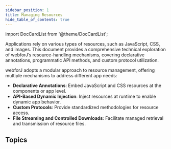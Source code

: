 ```yaml
---
sidebar_position: 1
title: Managing Resources
hide_table_of_contents: true
---
```


<Head>
  <style>{`
  .container {
    max-width: 65em !important;
  }
  `}</style>
</Head>

<!-- vale off -->
import DocCardList from '@theme/DocCardList';

<!-- vale on -->

Applications rely on various types of resources, such as JavaScript, CSS, and images. This document provides a comprehensive technical exploration of webforJ’s resource-handling mechanisms, covering declarative annotations, programmatic API methods, and custom protocol utilization.  

webforJ adopts a modular approach to resource management, offering multiple mechanisms to address different app needs:  

- **Declarative Annotations**: Embed JavaScript and CSS resources at the components or app level.  
- **API-Based Dynamic Injection**: Inject resources at runtime to enable dynamic app behavior.  
- **Custom Protocols**: Provide standardized methodologies for resource access.  
- **File Streaming and Controlled Downloads**: Facilitate managed retrieval and transmission of resource files.  

## Topics

<DocCardList className="topics-section" />